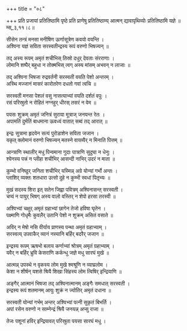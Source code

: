 +++
title = "०८"

+++
प्रति प्रजायां प्रतितिष्ठामि पृष्ठे प्रति प्राणेषु प्रतितिष्ठाम्य् आत्मन् द्यावापृथिव्योः प्रतितिष्ठामि यज्ञे ॥म्स्_३,११।८॥  
    
  
सीसेन तन्त्रं मनसा मनीषिण ऊर्णासूत्रेण कवयो वयन्ति ।  
अश्विना यज्ञं सविता सरस्वतीन्द्रस्य रूपं वरुणो भिषज्यन् ॥  
    
तद् अस्य रूपम् अमृतं शचीभिस् तिस्रो दधुर् देवताः संरराणाः ।  
लोमानि शष्पैर् बहुधा न तोक्मभिस् त्वग् अस्य मांसम् अभवन् न लाजाः ॥  
    
तद् अश्विना भिषजा रुद्रवर्तनी सरस्वती वयति पेशो अन्तरम् ।  
अस्थि मज्जानं मासरं कारोतरेण दधतो गवां त्वचि ॥  
    
सरस्वती मनसा पेशलं वसु नासत्याभ्यां वयति दर्शतं वपुः ।  
रसं परिस्रुतो न रोहितं नग्नहुर् धीरस् तसरं न वेम ॥  
    
पयसः शुक्रम् अमृतं जनित्रं सुराया मूत्राज् जनयन्त रेतः ।  
अपामतिं दुर्मतिं बाधमाना ऊवध्यं वातात् सब्वं तद् आरात् ॥  
    
इन्द्रः सुत्रामा हृदयेन सत्यं पुरोडाशेन सविता जजान ।  
यकृत् क्लोमानं वरुणो भिषज्यन् मतस्ने वायव्यैर् न मिनाति पित्तम् ॥  
    
आन्त्राणि स्थालीर् मधु पिन्वमाना गुदाः पात्राणि सुदुघा न धेनुः ।  
श्येनस्य पत्त्रं न प्लीहा शचीभिर् आसन्दी नाभिर् उदरं न माता ॥  
    
कुम्भो वनिष्ठुर् जनिता शचीभिर् यस्मिन्न् अग्रे योन्यां गर्भो अन्तः ।  
प्लाशिर् व्यक्तः शतधारा उत्सो दुहे न कुम्भी स्वधां पितृभ्यः ॥  
    
मुखं सदस्य शिरा इत् सतेन जिह्वा पवित्रम् अश्विनासन्त् सरस्वती ।  
चप्यं न पायुर् भिषग् अस्य वालो वस्तिर् न शेपो हरसा तरस्वी ॥  
    
अश्विभ्यां चक्षुर् अमृतं ग्रहाभ्यां छागेन तेजो हविषा घृतेन ।  
पक्ष्माणि गोधृमैः कुवलैर् उतानि पेशो न शुक्रम् असितं वसाते ॥  
    
अविर् न मेषो नसि वीर्याय प्राणस्य पन्था अमृतं ग्रहाभ्याम् ।  
सरस्वत्य् उपवाकैर् व्यानं नस्यानि बर्हिर् बदरैर् जजान ॥  
    
इन्द्रस्य रूपम् ऋषभो बलाय कर्णाभ्यां श्रोत्रम् अमृतं ग्रहाभ्याम् ।  
यवैर् न बर्हिर् भ्रुवि केसराणि कर्कन्धु जज्ञे मधु सारघं मुखे ॥  
    
आत्मन्न् उपस्थे न वृकस्य लोम मुखे श्मश्रूणि न व्याघ्रलोम ।  
केशा न शीर्षन् यशसे श्रियै शिखा सिंहस्य लोम त्विषिर् इन्द्रियाणि ॥  
    
अङ्गैर् आत्मानं भिषजा तद् अश्विनात्मानम् अङ्गैः समधात् सरस्वती ।  
इन्द्रस्य रूपं शतमानम् आयुः शुक्रं न ज्योतिर् अमृतं दधाना ॥  
    
  
सरस्वती योन्यां गर्भम् अन्तर् अश्विभ्यां पत्नी सुकृतं बिभर्ति ।  
अपां रसेन वरुणो न साम्नेन्द्रं श्रियै जनयन्न् अप्सु राजा ॥  
    
तेजः पशूनां हविर् इन्द्रियावत् परिस्रुता पयसा सारघं मधु ।  
